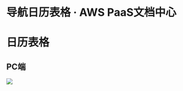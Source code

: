 # 导航日历表格 · AWS PaaS文档中心

# 日历表格

## PC端

[![](https://docs.awspaas.com/user-manual/aws-pass-console-user-manual-dw-vue3.0-64ga/operation/table2_pc.png)](<table2_pc.png>)